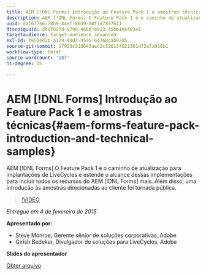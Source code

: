 ```yaml
---
title: AEM [!DNL Forms] Introdução ao Feature Pack 1 e amostras técnicas
description: AEM [!DNL Forms] O Feature Pack 1 é o caminho de atualização para implantações de LiveCycles e estende o alcance dessas implementações para incluir todos os recursos do AEM [!DNL Forms] mais. Além disso, uma introdução às amostras direcionadas ao cliente foi tornada pública.
uuid: da167766-78b9-44ef-80d9-88f7d7897611
discoiquuid: db0f097d-9796-466d-b923-35be1e6483e1
targetaudience: target-audience advanced
exl-id: f651ed2b-a329-49d3-9595-64768cab9205
source-git-commit: 1792dc318643aec2c12613f621361d72a7a918b1
workflow-type: tm+mt
source-wordcount: '107'
ht-degree: 1%

---
```


# AEM [!DNL Forms] Introdução ao Feature Pack 1 e amostras técnicas{#aem-forms-feature-pack-introduction-and-technical-samples}

AEM [!DNL Forms] O Feature Pack 1 é o caminho de atualização para implantações de LiveCycles e estende o alcance dessas implementações para incluir todos os recursos do AEM [!DNL Forms] mais. Além disso, uma introdução às amostras direcionadas ao cliente foi tornada pública.

>[!VIDEO](https://video.tv.adobe.com/v/19380/?quality=9)

*Entregue em 4 de fevereiro de 2015*

**Apresentado por:**

* Steve Monroe, Gerente sênior de soluções corporativas, Adobe
* Girish Bedekar, Divulgador de soluções para LiveCycles, Adobe

**Slides do apresentador**

[Obter arquivo](assets/aem-forms-fp1-2015-0204.pdf)
<!--
[Get back to the Overview](https://helpx.adobe.com/experience-manager/kt/eseminars/gems/aem-index.html)
-->
